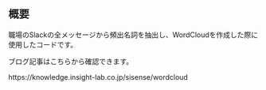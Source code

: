 <h2>概要</h2>
<p>職場のSlackの全メッセージから頻出名詞を抽出し、WordCloudを作成した際に使用したコードです。</p>
<p>ブログ記事はこちらから確認できます。</p>
https://knowledge.insight-lab.co.jp/sisense/wordcloud
